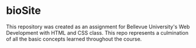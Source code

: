 # bioSite
This repository was created as an assignment for Bellevue University's Web Development with HTML and CSS class. This repo represents a culmination of all the basic concepts learned throughout the course.
